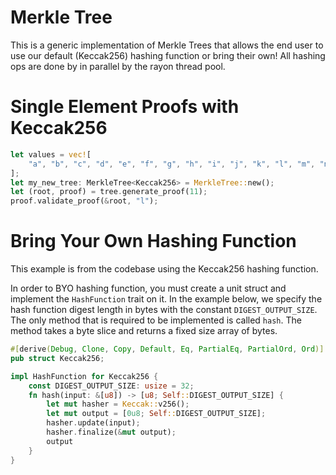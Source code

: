 # Merkle Tree

This is a generic implementation of Merkle Trees that allows the end user to use our default 
(Keccak256) hashing function or bring their own! All hashing ops are done by in parallel by 
the rayon thread pool.

# Single Element Proofs with Keccak256
```rust
let values = vec![
    "a", "b", "c", "d", "e", "f", "g", "h", "i", "j", "k", "l", "m", "n", "o", "p", "q",
];
let my_new_tree: MerkleTree<Keccak256> = MerkleTree::new();
let (root, proof) = tree.generate_proof(11);
proof.validate_proof(&root, "l");

```

# Bring Your Own Hashing Function 

This example is from the codebase using the Keccak256 hashing function.

In order to BYO hashing function, you must create a unit struct and implement the `HashFunction`
trait on it. In the example below, we specify the hash function digest length in bytes with the
constant `DIGEST_OUTPUT_SIZE`. The only method that is required to be implemented is called `hash`.
The method takes a byte slice and returns a fixed size array of bytes. 

```rust
#[derive(Debug, Clone, Copy, Default, Eq, PartialEq, PartialOrd, Ord)]
pub struct Keccak256;

impl HashFunction for Keccak256 {
    const DIGEST_OUTPUT_SIZE: usize = 32;
    fn hash(input: &[u8]) -> [u8; Self::DIGEST_OUTPUT_SIZE] {
        let mut hasher = Keccak::v256();
        let mut output = [0u8; Self::DIGEST_OUTPUT_SIZE];
        hasher.update(input);
        hasher.finalize(&mut output);
        output
    }
}
```
